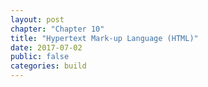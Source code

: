 ```yaml
---
layout: post
chapter: "Chapter 10"
title: "Hypertext Mark-up Language (HTML)"
date: 2017-07-02
public: false
categories: build
---
```






